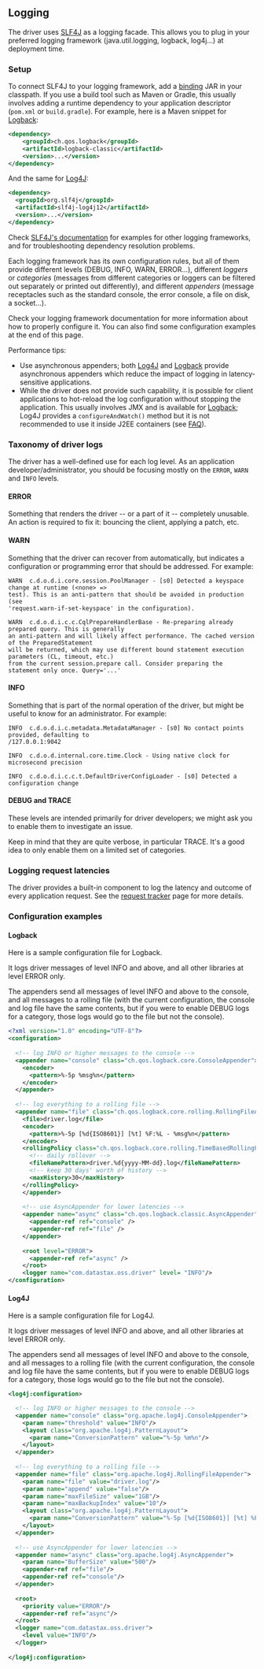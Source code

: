 <!--
Licensed to the Apache Software Foundation (ASF) under one
or more contributor license agreements.  See the NOTICE file
distributed with this work for additional information
regarding copyright ownership.  The ASF licenses this file
to you under the Apache License, Version 2.0 (the
"License"); you may not use this file except in compliance
with the License.  You may obtain a copy of the License at

  http://www.apache.org/licenses/LICENSE-2.0

Unless required by applicable law or agreed to in writing,
software distributed under the License is distributed on an
"AS IS" BASIS, WITHOUT WARRANTIES OR CONDITIONS OF ANY
KIND, either express or implied.  See the License for the
specific language governing permissions and limitations
under the License.
-->

## Logging

The driver uses [SLF4J] as a logging facade. This allows you to plug in your preferred logging
framework (java.util.logging, logback, log4j...) at deployment time.  

### Setup

To connect SLF4J to your logging framework, add a [binding] JAR in your classpath. If you use a
build tool such as Maven or Gradle, this usually involves adding a runtime dependency to your
application descriptor (`pom.xml` or `build.gradle`). For example, here is a Maven snippet for
[Logback]:

```xml
<dependency>
	<groupId>ch.qos.logback</groupId>
	<artifactId>logback-classic</artifactId>
	<version>...</version>
</dependency>
```

And the same for [Log4J]:

```xml
<dependency>
  <groupId>org.slf4j</groupId>
  <artifactId>slf4j-log4j12</artifactId>
  <version>...</version>
</dependency>
```
 
Check [SLF4J's documentation](http://www.slf4j.org/manual.html#projectDep) for examples for other
logging frameworks, and for troubleshooting dependency resolution problems.

Each logging framework has its own configuration rules, but all of them provide different levels
(DEBUG, INFO, WARN, ERROR...), different *loggers* or *categories* (messages from different
categories or loggers can be filtered out separately or printed out differently), and different
*appenders* (message receptacles such as the standard console, the error console, a file on disk, a
socket...).

Check your logging framework documentation for more information about how to properly configure it.
You can also find some configuration examples at the end of this page.

Performance tips:

* Use asynchronous appenders; both
  [Log4J](http://logging.apache.org/log4j/1.2/apidocs/org/apache/log4j/AsyncAppender.html) and
  [Logback](http://logback.qos.ch/manual/appenders.html#AsyncAppender) provide asynchronous
  appenders which reduce the impact of logging in latency-sensitive applications.
* While the driver does not provide such capability, it is possible for client applications to
  hot-reload the log configuration without stopping the application. This usually involves JMX and
  is available for [Logback](http://logback.qos.ch/manual/jmxConfig.html); Log4J provides a
  `configureAndWatch()` method but it is not recommended to use it inside J2EE containers (see
  [FAQ](https://logging.apache.org/log4j/1.2/faq.html#a3.6)).

### Taxonomy of driver logs

The driver has a well-defined use for each log level. As an application developer/administrator, you
should be focusing mostly on the `ERROR`, `WARN` and `INFO` levels.

#### ERROR

Something that renders the driver -- or a part of it -- completely unusable. An action is required
to fix it: bouncing the client, applying a patch, etc.

#### WARN

Something that the driver can recover from automatically, but indicates a configuration or
programming error that should be addressed. For example:

```
WARN  c.d.o.d.i.core.session.PoolManager - [s0] Detected a keyspace change at runtime (<none> =>
test). This is an anti-pattern that should be avoided in production (see
'request.warn-if-set-keyspace' in the configuration).

WARN  c.d.o.d.i.c.c.CqlPrepareHandlerBase - Re-preparing already prepared query. This is generally
an anti-pattern and will likely affect performance. The cached version of the PreparedStatement
will be returned, which may use different bound statement execution parameters (CL, timeout, etc.)
from the current session.prepare call. Consider preparing the statement only once. Query='...'
```
  
#### INFO
  
Something that is part of the normal operation of the driver, but might be useful to know for an
administrator. For example:

```
INFO  c.d.o.d.i.c.metadata.MetadataManager - [s0] No contact points provided, defaulting to
/127.0.0.1:9042

INFO  c.d.o.d.internal.core.time.Clock - Using native clock for microsecond precision

INFO  c.d.o.d.i.c.c.t.DefaultDriverConfigLoader - [s0] Detected a configuration change
```

#### DEBUG and TRACE

These levels are intended primarily for driver developers; we might ask you to enable them to
investigate an issue.

Keep in mind that they are quite verbose, in particular TRACE. It's a good idea to only enable them
on a limited set of categories.

### Logging request latencies

The driver provides a built-in component to log the latency and outcome of every application
request. See the [request tracker](../request_tracker/#request-logger) page for more details.

### Configuration examples

#### Logback

Here is a sample configuration file for Logback.

It logs driver messages of level INFO and above, and all other libraries at level ERROR only.

The appenders send all messages of level INFO and above to the console, and all messages to a
rolling file (with the current configuration, the console and log file have the same contents, but
if you were to enable DEBUG logs for a category, those logs would go to the file but not the
console).

```xml
<?xml version="1.0" encoding="UTF-8"?>
<configuration>
 
  <!-- log INFO or higher messages to the console -->
  <appender name="console" class="ch.qos.logback.core.ConsoleAppender">
    <encoder>
      <pattern>%-5p %msg%n</pattern>
    </encoder>
  </appender>
 
  <!-- log everything to a rolling file -->
  <appender name="file" class="ch.qos.logback.core.rolling.RollingFileAppender">
    <file>driver.log</file>
    <encoder>
      <pattern>%-5p [%d{ISO8601}] [%t] %F:%L - %msg%n</pattern>
    </encoder>
    <rollingPolicy class="ch.qos.logback.core.rolling.TimeBasedRollingPolicy">
      <!-- daily rollover -->
      <fileNamePattern>driver.%d{yyyy-MM-dd}.log</fileNamePattern>
      <!-- keep 30 days' worth of history -->
      <maxHistory>30</maxHistory>
    </rollingPolicy>
    </appender>
 
    <!-- use AsyncAppender for lower latencies -->
    <appender name="async" class="ch.qos.logback.classic.AsyncAppender">
      <appender-ref ref="console" />
      <appender-ref ref="file" />
    </appender>
   
	<root level="ERROR">
      <appender-ref ref="async" />
	</root>
    <logger name="com.datastax.oss.driver" level= "INFO"/>
</configuration>
```

#### Log4J

Here is a sample configuration file for Log4J.

It logs driver messages of level INFO and above, and all other libraries at level ERROR only.

The appenders send all messages of level INFO and above to the console, and all messages to a
rolling file (with the current configuration, the console and log file have the same contents, but
if you were to enable DEBUG logs for a category, those logs would go to the file but not the
console).

```xml
<log4j:configuration>

  <!-- log INFO or higher messages to the console -->
  <appender name="console" class="org.apache.log4j.ConsoleAppender">
    <param name="threshold" value="INFO"/>
    <layout class="org.apache.log4j.PatternLayout">
      <param name="ConversionPattern" value="%-5p %m%n"/>
    </layout>
  </appender>
  
  <!-- log everything to a rolling file -->
  <appender name="file" class="org.apache.log4j.RollingFileAppender">
    <param name="file" value="driver.log"/>
    <param name="append" value="false"/>
    <param name="maxFileSize" value="1GB"/>
    <param name="maxBackupIndex" value="10"/>
    <layout class="org.apache.log4j.PatternLayout">
      <param name="ConversionPattern" value="%-5p [%d{ISO8601}] [%t] %F:%L - %m%n"/>
    </layout>
  </appender>
  
  <!-- use AsyncAppender for lower latencies -->
  <appender name="async" class="org.apache.log4j.AsyncAppender">
    <param name="BufferSize" value="500"/>
    <appender-ref ref="file"/>
    <appender-ref ref="console"/>
  </appender>
  
  <root>
    <priority value="ERROR"/>
    <appender-ref ref="async"/>
  </root>
  <logger name="com.datastax.oss.driver">
    <level value="INFO"/>
  </logger>
  
</log4j:configuration>
```

[SLF4J]: https://www.slf4j.org/
[binding]: https://www.slf4j.org/manual.html#swapping
[Logback]: http://logback.qos.ch
[Log4J]: https://logging.apache.org/log4j
